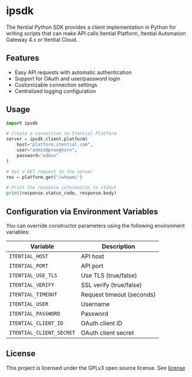 # ipsdk

The Itential Python SDK provides a client implementation in Python for writing
scripts that can make API calls Itential Platform, Itential Automation Gateway
4.x or Itential Cloud.

## Features

- Easy API requests with automatic authentication
- Support for OAuth and user/password login
- Customizable connection settings
- Centralized logging configuration

## Usage

```python
import ipsdk

# Create a connection to Itential Platform
server = ipsdk.client.platform(
    host="platform.itential.com",
    user="admin@pronghorn",
    password="admin"
)

# Set a GET request to the server
res = platform.get("/whoami")

# Print the response information to stdout
print(response.status_code, response.body)
```

##  Configuration via Environment Variables

You can override constructor parameters using the following environment variables:

| Variable                 | Description                     |
|--------------------------|---------------------------------|
| `ITENTIAL_HOST`          | API host                        |
| `ITENTIAL_PORT`          | API port                        |
| `ITENTIAL_USE_TLS`       | Use TLS (true/false)            |
| `ITENTIAL_VERIFY`        | SSL verify (true/false)         |
| `ITENTIAL_TIMEOUT`       | Request timeout (seconds)       |
| `ITENTIAL_USER`          | Username                        |
| `ITENTIAL_PASSWORD`      | Password                        |
| `ITENTIAL_CLIENT_ID`     | OAuth client ID                 |
| `ITENTIAL_CLIENT_SECRET` | OAuth client secret             |



## License

This project is licensed under the GPLv3 open source license.  See
[license](LICENSE)
